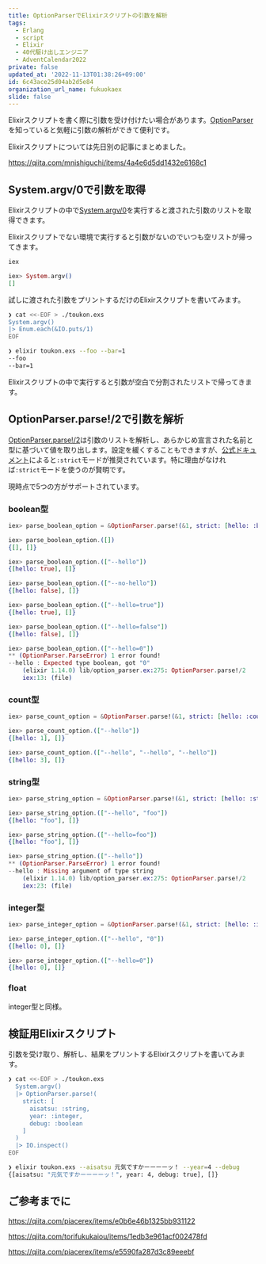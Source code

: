 ```yaml
---
title: OptionParserでElixirスクリプトの引数を解析
tags:
  - Erlang
  - script
  - Elixir
  - 40代駆け出しエンジニア
  - AdventCalendar2022
private: false
updated_at: '2022-11-13T01:38:26+09:00'
id: 6c43ace25d04ab2d5e84
organization_url_name: fukuokaex
slide: false
---
```

Elixirスクリプトを書く際に引数を受け付けたい場合があります。[OptionParser]を知っていると気軽に引数の解析ができて便利です。

Elixirスクリプトについては先日別の記事にまとめました。

https://qiita.com/mnishiguchi/items/4a4e6d5dd1432e6168c1

## System.argv/0で引数を取得

Elixirスクリプトの中で[System.argv/0]を実行すると渡された引数のリストを取得できます。

Elixirスクリプトでない環境で実行すると引数がないのでいつも空リストが帰ってきます。

```elixir
iex

iex> System.argv()
[]
```

試しに渡された引数をプリントするだけのElixirスクリプトを書いてみます。

```bash
❯ cat <<-EOF > ./toukon.exs
System.argv()
|> Enum.each(&IO.puts/1)
EOF

❯ elixir toukon.exs --foo --bar=1
--foo
--bar=1
```

Elixirスクリプトの中で実行すると引数が空白で分割されたリストで帰ってきます。


## OptionParser.parse!/2で引数を解析

[OptionParser.parse!/2]は引数のリストを解析し、あらかじめ宣言された名前と型に基づいて値を取り出します。設定を緩くすることもできますが、[公式ドキュメント][OptionParser]によると`:strict`モードが推奨されています。特に理由がなければ`:strict`モードを使うのが賢明です。

現時点で5つの方がサポートされています。

### boolean型

```elixir
iex> parse_boolean_option = &OptionParser.parse!(&1, strict: [hello: :boolean])

iex> parse_boolean_option.([])
{[], []}

iex> parse_boolean_option.(["--hello"])
{[hello: true], []}

iex> parse_boolean_option.(["--no-hello"])
{[hello: false], []}

iex> parse_boolean_option.(["--hello=true"])
{[hello: true], []}

iex> parse_boolean_option.(["--hello=false"])
{[hello: false], []}

iex> parse_boolean_option.(["--hello=0"])
** (OptionParser.ParseError) 1 error found!
--hello : Expected type boolean, got "0"
    (elixir 1.14.0) lib/option_parser.ex:275: OptionParser.parse!/2
    iex:13: (file)
```

### count型

```elixir
iex> parse_count_option = &OptionParser.parse!(&1, strict: [hello: :count])

iex> parse_count_option.(["--hello"])
{[hello: 1], []}

iex> parse_count_option.(["--hello", "--hello", "--hello"])
{[hello: 3], []}
```

### string型

```elixir
iex> parse_string_option = &OptionParser.parse!(&1, strict: [hello: :string])

iex> parse_string_option.(["--hello", "foo"])
{[hello: "foo"], []}

iex> parse_string_option.(["--hello=foo"])
{[hello: "foo"], []}

iex> parse_string_option.(["--hello"])
** (OptionParser.ParseError) 1 error found!
--hello : Missing argument of type string
    (elixir 1.14.0) lib/option_parser.ex:275: OptionParser.parse!/2
    iex:23: (file)
```

### integer型

```elixir
iex> parse_integer_option = &OptionParser.parse!(&1, strict: [hello: :integer])

iex> parse_integer_option.(["--hello", "0"])
{[hello: 0], []}

iex> parse_integer_option.(["--hello=0"])
{[hello: 0], []}
```

### float

integer型と同様。


## 検証用Elixirスクリプト

引数を受け取り、解析し、結果をプリントするElixirスクリプトを書いてみます。

```bash
❯ cat <<-EOF > ./toukon.exs
  System.argv()
  |> OptionParser.parse!(
    strict: [
      aisatsu: :string,
      year: :integer,
      debug: :boolean
    ]
  )
  |> IO.inspect()
EOF

❯ elixir toukon.exs --aisatsu 元気ですかーーーーッ！ --year=4 --debug
{[aisatsu: "元気ですかーーーーッ！", year: 4, debug: true], []}
```

[System.argv/0]: https://hexdocs.pm/elixir/System.html#argv/0
[OptionParser]: https://hexdocs.pm/elixir/OptionParser.html
[OptionParser.parse!/2]: https://hexdocs.pm/elixir/OptionParser.html#parse!/2

## ご参考までに

https://qiita.com/piacerex/items/e0b6e46b1325bb931122

https://qiita.com/torifukukaiou/items/1edb3e961acf002478fd

https://qiita.com/piacerex/items/e5590fa287d3c89eeebf
